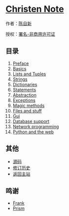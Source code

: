 # [Christen Note]()

作者：[陈自新](http://chenzixin.com)

授权：<a rel="license" href="http://creativecommons.org/licenses/by-nc/4.0/">署名-非商用许可证</a>

## 目录
1. [Preface](#README)
1. [Basics](#docs/basics)
1. [Lists and Tuples](#docs/lists-tuples)
1. [Strings](#docs/strings)
1. [Dictionaries](#docs/dictionaries)
1. [Statements](#docs/statements-conditionals-loops)
1. [Abstraction](#docs/abstraction)
1. [Exceptions](#docs/exceptions)
1. [Magic methods](#docs/magic-methods-properties-iterators)
1. [Files and stuff](#docs/files-stuff)
1. [Gui](#docs/gui)
1. [Database support](#docs/database-support)
1. [Network programming](#docs/network-programming)
1. [Python and the web](#docs/python-the-web)

## 其他
- [源码](https://github.com/hiclick/hiclick.github.com)
- [修订历史](https://github.com/hiclick/hiclick.github.com/graphs/commit-activity)
- [返回主站](http://christen.cn)

## 鸣谢
- [Frank](http://www.ruanyifeng.com/home.html)
- [Prism](http://christen.cn/doc/prism.html)
